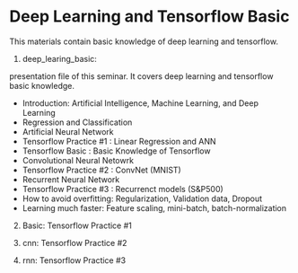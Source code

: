 # Deep Learning and Tensorflow Basic

This materials contain basic knowledge of deep learning and tensorflow.

1. deep_learing_basic: 

presentation file of this seminar. It covers deep learning and tensorflow basic knowledge.
- Introduction: Artificial Intelligence, Machine Learning, and Deep Learning
- Regression and Classification
- Artificial Neural Network
- Tensorflow Practice #1 : Linear Regression and ANN
- Tensorflow Basic : Basic Knowledge of Tensorflow
- Convolutional Neural Netowrk
- Tensorflow Practice #2 : ConvNet (MNIST)
- Recurrent Neural Network
- Tensorflow Practice #3 : Recurrenct models (S&P500)
- How to avoid overfitting: Regularization, Validation data, Dropout
- Learning much faster: Feature scaling, mini-batch, batch-normalization


2. Basic: Tensorflow Practice #1

3. cnn: Tensorflow Practice #2

4. rnn: Tensorflow Practice #3
